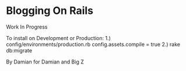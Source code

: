 Blogging On Rails
=======================
Work In Progress

To install on Development or Production:
1.) config/environments/production.rb config.assets.compile = true 
2.) rake db:migrate

By Damian for Damian and Big Z